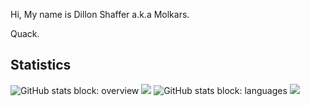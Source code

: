 
Hi, My name is Dillon Shaffer a.k.a Molkars.

Quack.

## Statistics

![GitHub stats block: overview](https://raw.githubusercontent.com/Molkars/github-stats/master/generated/overview.svg#gh-dark-mode-only)
![](https://raw.githubusercontent.com/Molkars/github-stats/master/generated/overview.svg#gh-light-mode-only)
![GitHub stats block: languages](https://raw.githubusercontent.com/Molkars/github-stats/master/generated/languages.svg#gh-dark-mode-only)
![](https://raw.githubusercontent.com/Molkars/github-stats/master/generated/languages.svg#gh-light-mode-only)
